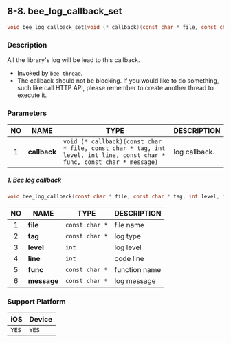 ## 8-8. bee_log_callback_set

```c
void bee_log_callback_set(void (* callback)(const char * file, const char * tag, int level, int line, const char * func, const char * message));
```

### Description

All the library's log will be lead to this callback.

* Invoked by `bee thread`.
* The callback should not be blocking. If you would like to do something, such like call HTTP API, please remember to create another thread to execute it.

### Parameters

| NO | NAME | TYPE | DESCRIPTION |
| :---: | --- | --- | --- |
| 1 | **callback** | `void (* callback)(const char * file, const char * tag, int level, int line, const char * func, const char * message)` | log callback. |

##### 1. Bee log callback

```c
void bee_log_callback(const char * file, const char * tag, int level, int line, const char * func, const char * message);
```
| NO | NAME | TYPE | DESCRIPTION |
| :---: | --- | --- | --- |
| 1 | **file** | `const char *` | file name |
| 2 | **tag** | `const char *` | log type |
| 3 | **level** | `int` | log level |
| 4 | **line** | `int` | code line |
| 5 | **func** | `const char *` | function name |
| 6 | **message** | `const char *` | log message |

### Support Platform

| iOS | Device |
| --- | --- |
| `YES` | `YES` |
